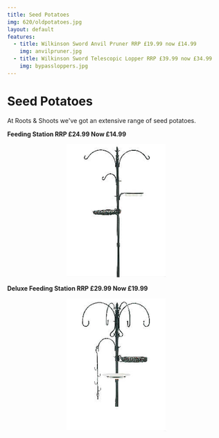 ```yaml
---
title: Seed Potatoes
img: 620/oldpotatoes.jpg
layout: default
features:
  - title: Wilkinson Sword Anvil Pruner RRP £19.99 now £14.99
    img: anvilpruner.jpg
  - title: Wilkinson Sword Telescopic Lopper RRP £39.99 now £34.99
    img: bypassloppers.jpg
---
```


# Seed Potatoes

At Roots & Shoots we've got an extensive range of seed potatoes.

<div class="row-fluid">
    <div class="span6">
        <p><b>Feeding Station RRP £24.99 Now £14.99</b></p>
        <p><center><img src="img/feedingstation.jpg" alt="Feeding Station" /></center></p>
    </div>
    <div class="span6">
        <p><b>Deluxe Feeding Station RRP £29.99 Now £19.99 </b></p>
        <p><center><img src="img/deluxefeeding.jpg" alt="Deluxe" /></center></p>
    </div>
</div>
